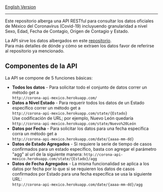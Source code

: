 [English Version](Readme_eng.md)

---
Este repositorio alberga una API RESTful para consultar los datos oficiales de México del Coronavirus (Covid-19) incluyuendo granularidad a nivel Sexo, Edad, Fecha de Contagio, Origen de Contagio y Estado.

La API sirve los datos albergados en este [repositorio](https://github.com/jairgs/Covid19MexicoDatos).  
Para más detalles de dónde y cómo se extraen los datos favor de referirse al repositorio ya mencionado.


## Componentes de la API
La API se compone de 5 funciones básicas:

- **Todos los datos** - Para solicitar todo el conjunto de datos correr un método get a  
`http://corona-api-mexico.herokuapp.com/`
- **Datos a Nivel Estado** - Para requerir todos los datos de un Estado específico correr un método get a  
`http://corona-api-mexico.herokuapp.com/state/{Estado}`  
Use codificación de URL; por ejemplo, Nuevo León quedaría     
`http://corona-api-mexico.herokuapp.com/state/Nuevo%20León`
- **Datos por Fecha** - Para solicitar los datos para una fecha específica corra un método get a  
`http://corona-api-mexico.herokuapp.com/date/{aaaa-mm-dd}`  
- **Datos de Estado Agregados** - Si requiere la serie de tiempo de casos confirmados para un estado específico, basta con agregar el parámetro "agg" al url de la siguiente manera:
`http://corona-api-mexico.herokuapp.com/state/{Estado}/agg`  
- **Datos de Fecha Agregados** - La misma funcionalidad se aplica a los datos por fecha por lo que si se requieren los datos de casos confirmados por Estado para una fecha específica se usa la siguiente URL:  
`http://corona-api-mexico.herokuapp.com/date/{aaaa-mm-dd}/agg`  